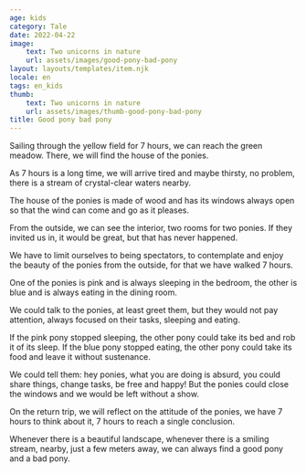```yaml
---
age: kids
category: Tale
date: 2022-04-22
image:
    text: Two unicorns in nature
    url: assets/images/good-pony-bad-pony
layout: layouts/templates/item.njk
locale: en
tags: en_kids
thumb:
    text: Two unicorns in nature
    url: assets/images/thumb-good-pony-bad-pony
title: Good pony bad pony
---
```


Sailing through the yellow field for 7 hours, we can reach the green meadow. There, we will find the house of the ponies.

As 7 hours is a long time, we will arrive tired and maybe thirsty, no problem, there is a stream of crystal-clear waters nearby.

The house of the ponies is made of wood and has its windows always open so that the wind can come and go as it pleases.

From the outside, we can see the interior, two rooms for two ponies. If they invited us in, it would be great, but that has never happened.

We have to limit ourselves to being spectators, to contemplate and enjoy the beauty of the ponies from the outside, for that we have walked 7 hours.

One of the ponies is pink and is always sleeping in the bedroom, the other is blue and is always eating in the dining room.

We could talk to the ponies, at least greet them, but they would not pay attention, always focused on their tasks, sleeping and eating.

If the pink pony stopped sleeping, the other pony could take its bed and rob it of its sleep. If the blue pony stopped eating, the other pony could take its food and leave it without sustenance.

We could tell them: hey ponies, what you are doing is absurd, you could share things, change tasks, be free and happy! But the ponies could close the windows and we would be left without a show.

On the return trip, we will reflect on the attitude of the ponies, we have 7 hours to think about it, 7 hours to reach a single conclusion.

Whenever there is a beautiful landscape, whenever there is a smiling stream, nearby, just a few meters away, we can always find a good pony and a bad pony.
